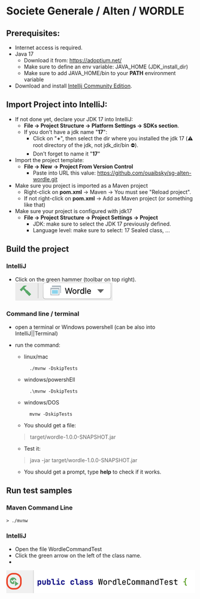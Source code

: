 # Societe Generale / Alten / WORDLE

## Prerequisites:

* Internet access is required.
* Java 17
    * Download it from: https://adoptium.net/
    * Make sure to define an env variable: JAVA_HOME (JDK_install_dir)
    * Make sure to add JAVA_HOME/bin to your **PATH** environment variable
* Download and install [Intellij Community Edition](https://www.jetbrains.com/fr-fr/idea/download/).

## Import Project into IntelliJ:

* If not done yet, declare your JDK 17 into IntelliJ:
    * **File -> Project Structure -> Platform Settings -> SDKs section**.
    * If you don't have a jdk name "**17**":
        * Click on "**+**", then select the dir where you installed the jdk 17 (:warning: root directory of the jdk, not
          jdk_dir/bin :no_entry:).
        * Don't forget to name it "**17**"
* Import the project template:
    * **File -> New -> Project From Version Control**
        * Paste into URL this value: https://github.com/ouaibsky/sg-alten-wordle.git
* Make sure you project is imported as a Maven project
    * Right-click on **pom.xml** -> Maven -> You must see "Reload project".
    * If not right-click on **pom.xml** -> Add as Maven project (or something like that)
* Make sure your project is configured with jdk17
    * **File -> Project Structure -> Project Settings -> Project**
        * JDK: make sure to select the JDK 17 previously defined.
        * Language level: make sure to select: 17 Sealed class, ...

## Build the project

### IntelliJ

* Click on the green hammer (toolbar on top right). ![hammer](img/green-hammer.png)

### Command line / terminal

* open a terminal or Windows powershell (can be also into IntelliJ||Terminal)
* run the command:
    * linux/mac
       ```
         ./mvnw -DskipTests  
       ```
    * windows/powershEll
       ```
         .\mvnw -DskipTests  
       ```
    * windows/DOS
       ```
         mvnw -DskipTests  
       ```

    * You should get a file:

  > target/wordle-1.0.0-SNAPSHOT.jar

    * Test it:

  > java -jar target/wordle-1.0.0-SNAPSHOT.jar

    * You should get a prompt, type **help** to check if it works.

## Run test samples

### Maven Command Line

    > ./mvnw

### IntelliJ

* Open the file WordleCommandTest
* Click the green arrow on the left of the class name.
*
![hammer](img/run-tests.png)
